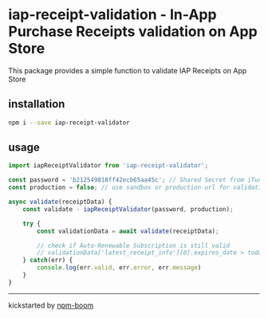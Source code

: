 # iap-receipt-validation - In-App Purchase Receipts validation on App Store

This package provides a simple function to validate IAP Receipts on App Store

## installation

```sh
npm i --save iap-receipt-validator
```


## usage
```js
import iapReceiptValidator from 'iap-receipt-validator';

const password = 'b212549818ff42ecb65aa45c'; // Shared Secret from iTunes connect
const production = false; // use sandbox or production url for validation

async validate(receiptData) {
    const validate - iapReceiptValidator(password, production);

    try {
        const validationData = await validate(receiptData);

        // check if Auto-Renewable Subscription is still valid
        // validationData['latest_receipt_info'][0].expires_date > today
    } catch(err) {
        console.log(err.valid, err.error, err.message)
    }
}
```

---
kickstarted by [npm-boom][npm-boom]

[npm-boom]: https://github.com/reergymerej/npm-boom
